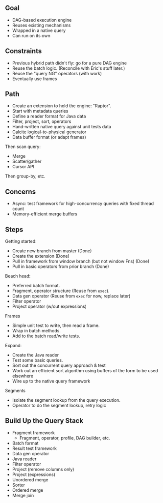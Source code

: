 <!--
  ~ Licensed to the Apache Software Foundation (ASF) under one
  ~ or more contributor license agreements.  See the NOTICE file
  ~ distributed with this work for additional information
  ~ regarding copyright ownership.  The ASF licenses this file
  ~ to you under the Apache License, Version 2.0 (the
  ~ "License"); you may not use this file except in compliance
  ~ with the License.  You may obtain a copy of the License at
  ~
  ~   http://www.apache.org/licenses/LICENSE-2.0
  ~
  ~ Unless required by applicable law or agreed to in writing,
  ~ software distributed under the License is distributed on an
  ~ "AS IS" BASIS, WITHOUT WARRANTIES OR CONDITIONS OF ANY
  ~ KIND, either express or implied.  See the License for the
  ~ specific language governing permissions and limitations
  ~ under the License.
  -->

## Goal

* DAG-based execution engine
* Reuses existing mechanisms
* Wrapped in a native query
* Can run on its own

## Constraints

* Previous hybrid path didn't fly: go for a pure DAG engine
* Reuse the batch logic. (Reconcile with Eric's stuff later.)
* Reuse the "query NG" operators (with work)
* Eventually use frames

## Path

* Create an extension to hold the engine: "Raptor".
* Start with metadata queries
* Define a reader format for Java data
* Filter, project, sort, operators
* Hand-written native query against unit tests data
* Calcite logical-to-physical generator
* Data buffer format (or adapt frames)

Then scan query:

* Merge
* Scatter/gather
* Cursor API

Then group-by, etc.

## Concerns

* Async: test framework for high-concurrency queries with fixed thread count
* Memory-efficient merge buffers

## Steps

Getting started:

* Create new branch from master (Done)
* Create the extension (Done)
* Pull in framework from window branch (but not window Fns) (Done)
* Pull in basic operators from prior branch (Done)

Beach head:

* Preferred batch format.
* Fragment, operator structure (Reuse from `exec`).
* Data gen operator (Reuse from `exec` for now, replace later)
* Filter operator
* Project operator (w/out expressions)

Frames

* Simple unit test to write, then read a frame.
* Wrap in batch methods.
* Add to the batch read/write tests.

Expand:

* Create the Java reader
* Test some basic queries.
* Sort out the concurrent query approach & test
* Work out an efficient sort algorithm using buffers of the form to be used elsewhere
* Wire up to the native query framework

Segments

* Isolate the segment lookup from the query execution.
* Operator to do the segment lookup, retry logic

## Build Up the Query Stack

* Fragment framework
  * Fragment, operator, profile, DAG builder, etc.
* Batch format
* Result test framework
* Data gen operator
* Java reader
* Filter operator
* Project (remove columns only)
* Project (expressions)
* Unordered merge
* Sorter
* Ordered merge
* Merge join
